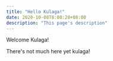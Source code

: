 ```yaml
---
title: "Hello Kulaga!"
date: 2020-10-08T8:00:28+08:00
description: "This page's description" 
---
```


Welcome Kulaga!

There's not much here yet kulaga!
